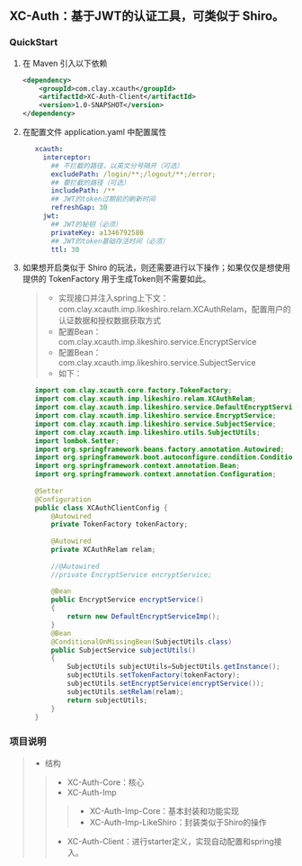 ## XC-Auth：基于JWT的认证工具，可类似于 Shiro。
### QuickStart
1. 在 Maven 引入以下依赖

    ```XML
    <dependency>
        <groupId>com.clay.xcauth</groupId>
        <artifactId>XC-Auth-Client</artifactId>
        <version>1.0-SNAPSHOT</version>
    </dependency>
    ```
 2. 在配置文件 application.yaml 中配置属性
     ```YAML
        xcauth:
          interceptor:
            ## 不拦截的路径，以英文分号隔开（可选）
            excludePath: /login/**;/logout/**;/error;
            ## 要拦截的路径（可选）
            includePath: /**
            ## JWT的token过期前的刷新时间
            refreshGap: 30
          jwt:
            ## JWT的秘钥（必须）
            privateKey: a1346792580
            ## JWT的token基础存活时间（必须）
            ttl: 30
     ```
 3. 如果想开启类似于 Shiro 的玩法，则还需要进行以下操作；如果仅仅是想使用提供的 TokenFactory 用于生成Token则不需要如此。
    >- 实现接口并注入spring上下文：com.clay.xcauth.imp.likeshiro.relam.XCAuthRelam，配置用户的认证数据和授权数据获取方式
    >- 配置Bean：com.clay.xcauth.imp.likeshiro.service.EncryptService
    >- 配置Bean：com.clay.xcauth.imp.likeshiro.service.SubjectService
    >- 如下：                                  
     ```Java
        import com.clay.xcauth.core.factory.TokenFactory;
        import com.clay.xcauth.imp.likeshiro.relam.XCAuthRelam;
        import com.clay.xcauth.imp.likeshiro.service.DefaultEncryptServiceImp;
        import com.clay.xcauth.imp.likeshiro.service.EncryptService;
        import com.clay.xcauth.imp.likeshiro.service.SubjectService;
        import com.clay.xcauth.imp.likeshiro.utils.SubjectUtils;
        import lombok.Setter;
        import org.springframework.beans.factory.annotation.Autowired;
        import org.springframework.boot.autoconfigure.condition.ConditionalOnMissingBean;
        import org.springframework.context.annotation.Bean;
        import org.springframework.context.annotation.Configuration;
        
        @Setter
        @Configuration
        public class XCAuthClientConfig {
            @Autowired
            private TokenFactory tokenFactory;
        
            @Autowired
            private XCAuthRelam relam;
        
            //@Autowired
            //private EncryptService encryptService;
        
            @Bean
            public EncryptService encryptService()
            {
                return new DefaultEncryptServiceImp();
            }
            @Bean
            @ConditionalOnMissingBean(SubjectUtils.class)
            public SubjectService subjectUtils()
            {
                SubjectUtils subjectUtils=SubjectUtils.getInstance();
                subjectUtils.setTokenFactory(tokenFactory);
                subjectUtils.setEncryptService(encryptService());
                subjectUtils.setRelam(relam);
                return subjectUtils;
            }
        }
    
     ```                                                               


### 项目说明
>- 结构
>>- XC-Auth-Core：核心
>>- XC-Auth-Imp
>>>- XC-Auth-Imp-Core：基本封装和功能实现
>>>- XC-Auth-Imp-LikeShiro：封装类似于Shiro的操作
>>- XC-Auth-Client：进行starter定义，实现自动配置和spring接入。
